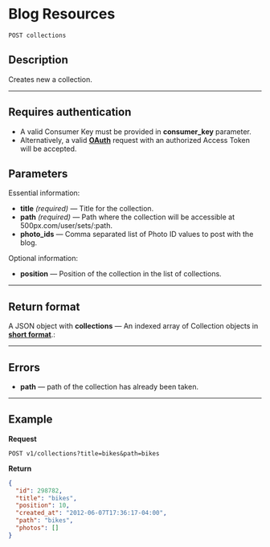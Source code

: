 # Blog Resources

    POST collections

## Description
Creates new a collection.

***

## Requires authentication
* A valid Consumer Key must be provided in **consumer_key** parameter.
* Alternatively, a valid **[OAuth][]** request with an authorized Access Token will be accepted.

## Parameters

Essential information:

- **title** _(required)_ — Title for the collection.
- **path** _(required)_ — Path where the collection will be accessible at 500px.com/user/sets/:path.
- **photo_ids** — Comma separated list of Photo ID values to post with the blog.

Optional information:

- **position** — Position of the collection in the list of collections.

***

## Return format
A JSON object with **collections** — An indexed array of Collection objects in **[short format][]**.:

***

## Errors

- **path** — path of the collection has already been taken.

***

## Example
**Request**

    POST v1/collections?title=bikes&path=bikes

**Return**
``` json
{
  "id": 298782,
  "title": "bikes",
  "position": 10,
  "created_at": "2012-06-07T17:36:17-04:00",
  "path": "bikes",
  "photos": []
}
```

[OAuth]: https://github.com/500px/api-documentation/tree/master/authentication
[Feature]: https://github.com/500px/api-documentation/blob/master/basics/formats_and_terms.md#500px-photo-terms
[short format]: https://github.com/500px/api-documentation/blob/master/basics/formats_and_terms.md#short-format-1